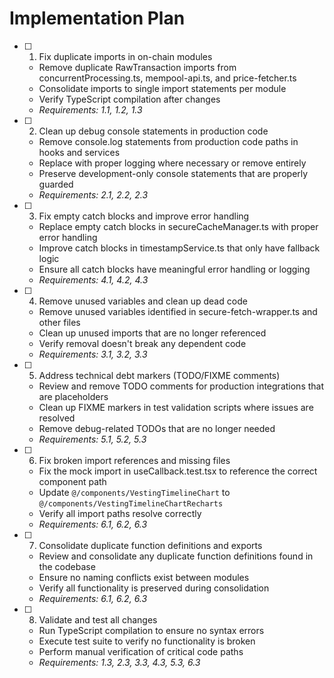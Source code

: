 # Implementation Plan

- [ ] 1. Fix duplicate imports in on-chain modules
  - Remove duplicate RawTransaction imports from concurrentProcessing.ts, mempool-api.ts, and price-fetcher.ts
  - Consolidate imports to single import statements per module
  - Verify TypeScript compilation after changes
  - _Requirements: 1.1, 1.2, 1.3_

- [ ] 2. Clean up debug console statements in production code
  - Remove console.log statements from production code paths in hooks and services
  - Replace with proper logging where necessary or remove entirely
  - Preserve development-only console statements that are properly guarded
  - _Requirements: 2.1, 2.2, 2.3_

- [ ] 3. Fix empty catch blocks and improve error handling
  - Replace empty catch blocks in secureCacheManager.ts with proper error handling
  - Improve catch blocks in timestampService.ts that only have fallback logic
  - Ensure all catch blocks have meaningful error handling or logging
  - _Requirements: 4.1, 4.2, 4.3_

- [ ] 4. Remove unused variables and clean up dead code
  - Remove unused variables identified in secure-fetch-wrapper.ts and other files
  - Clean up unused imports that are no longer referenced
  - Verify removal doesn't break any dependent code
  - _Requirements: 3.1, 3.2, 3.3_

- [ ] 5. Address technical debt markers (TODO/FIXME comments)
  - Review and remove TODO comments for production integrations that are placeholders
  - Clean up FIXME markers in test validation scripts where issues are resolved
  - Remove debug-related TODOs that are no longer needed
  - _Requirements: 5.1, 5.2, 5.3_

- [ ] 6. Fix broken import references and missing files
  - Fix the mock import in useCallback.test.tsx to reference the correct component path
  - Update `@/components/VestingTimelineChart` to `@/components/VestingTimelineChartRecharts`
  - Verify all import paths resolve correctly
  - _Requirements: 6.1, 6.2, 6.3_

- [ ] 7. Consolidate duplicate function definitions and exports
  - Review and consolidate any duplicate function definitions found in the codebase
  - Ensure no naming conflicts exist between modules
  - Verify all functionality is preserved during consolidation
  - _Requirements: 6.1, 6.2, 6.3_

- [ ] 8. Validate and test all changes
  - Run TypeScript compilation to ensure no syntax errors
  - Execute test suite to verify no functionality is broken
  - Perform manual verification of critical code paths
  - _Requirements: 1.3, 2.3, 3.3, 4.3, 5.3, 6.3_
